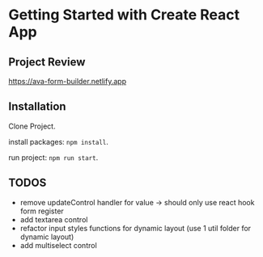 # Getting Started with Create React App

## Project Review

https://ava-form-builder.netlify.app

## Installation

Clone Project.

install packages: `npm install`.

run project: `npm run start`.

## TODOS

- remove updateControl handler for value -> should only use react hook form register
- add textarea control
- refactor input styles functions for dynamic layout (use 1 util folder for dynamic layout)
- add multiselect control

